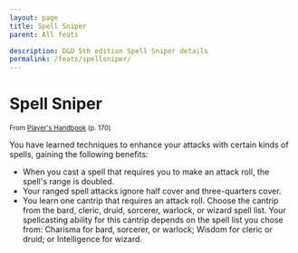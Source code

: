 ```yaml
---
layout: page
title: Spell Sniper
parent: All feats

description: D&D 5th edition Spell Sniper details
permalink: /feats/spellsniper/
---
```


# Spell Sniper

<small>From <a target="_blank" href="https://dnd.wizards.com/products/tabletop-games/rpg-products/rpg_playershandbook">Player's Handbook</a> (p. 170)</small>

You have learned techniques to enhance your attacks with certain kinds of spells, gaining the following benefits:
- When you cast a spell that requires you to make an attack roll, the spell's range is doubled.
- Your ranged spell attacks ignore half cover and three-quarters cover.
- You learn one cantrip that requires an attack roll. Choose the cantrip from the bard, cleric, druid, sorcerer, warlock, or wizard spell list. Your spellcasting ability for this cantrip depends on the spell list you chose from: Charisma for bard, sorcerer, or warlock; Wisdom for cleric or druid; or Intelligence for wizard.